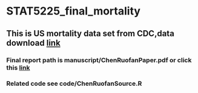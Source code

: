 # STAT5225_final_mortality
## This is US mortality data set from CDC,data download [link](https://ftp.cdc.gov/pub/Health_Statistics/NCHS/Datasets/DVS/mortality/mort2019us.zip)
### Final report path is manuscript/ChenRuofanPaper.pdf or click this [link](https://github.com/RuofanChen/US_Mortality_Analysis/blob/main/manuscript/ChenRuofanPaper.pdf)
### Related code see code/ChenRuofanSource.R 

